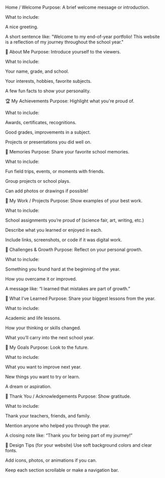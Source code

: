  Home / Welcome
Purpose: A brief welcome message or introduction.

What to include:

A nice greeting.

A short sentence like: "Welcome to my end-of-year portfolio! This website is a reflection of my journey throughout the school year."

👤 About Me
Purpose: Introduce yourself to the viewers.

What to include:

Your name, grade, and school.

Your interests, hobbies, favorite subjects.

A few fun facts to show your personality.

🏆 My Achievements
Purpose: Highlight what you're proud of.

What to include:

Awards, certificates, recognitions.

Good grades, improvements in a subject.

Projects or presentations you did well on.

📸 Memories
Purpose: Share your favorite school memories.

What to include:

Fun field trips, events, or moments with friends.

Group projects or school plays.

Can add photos or drawings if possible!

💼 My Work / Projects
Purpose: Show examples of your best work.

What to include:

School assignments you’re proud of (science fair, art, writing, etc.)

Describe what you learned or enjoyed in each.

Include links, screenshots, or code if it was digital work.

🚀 Challenges & Growth
Purpose: Reflect on your personal growth.

What to include:

Something you found hard at the beginning of the year.

How you overcame it or improved.

A message like: “I learned that mistakes are part of growth.”

💬 What I’ve Learned
Purpose: Share your biggest lessons from the year.

What to include:

Academic and life lessons.

How your thinking or skills changed.

What you’ll carry into the next school year.

🧠 My Goals
Purpose: Look to the future.

What to include:

What you want to improve next year.

New things you want to try or learn.

A dream or aspiration.

🙏 Thank You / Acknowledgements
Purpose: Show gratitude.

What to include:

Thank your teachers, friends, and family.

Mention anyone who helped you through the year.

A closing note like: “Thank you for being part of my journey!”

🎨 Design Tips (for your website)
Use soft background colors and clear fonts.

Add icons, photos, or animations if you can.

Keep each section scrollable or make a navigation bar.